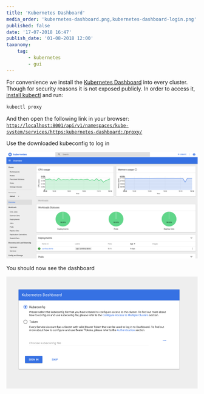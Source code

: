 ```yaml
---
title: 'Kubernetes Dashboard'
media_order: 'kubernetes-dashboard.png,kubernetes-dashboard-login.png'
published: false
date: '17-07-2018 16:47'
publish_date: '01-08-2018 12:00'
taxonomy:
    tag:
        - kubernetes
        - gui
---
```


For convenience we install the [Kubernetes Dashboard](https://kubernetes.io/docs/tasks/access-application-cluster/web-ui-dashboard/) into every cluster.
Though for security reasons it is not exposed publicly. In order to access it, [install kubectl](/tutorials/using-kubectl) and run:

```bash
kubectl proxy
```

And then open the following link in your browser:
[`http://localhost:8001/api/v1/namespaces/kube-system/services/https:kubernetes-dashboard:/proxy/`](http://localhost:8001/api/v1/namespaces/kube-system/services/https:kubernetes-dashboard:/proxy/)

Use the downloaded kubeconfig to log in

![](kubernetes-dashboard.png)

You should now see the dashboard

![](kubernetes-dashboard-login.png)